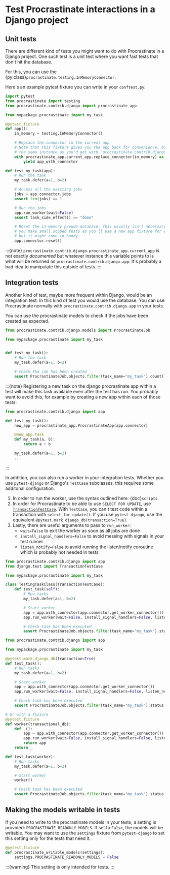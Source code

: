 # Test Procrastinate interactions in a Django project

## Unit tests

There are different kind of tests you might want to do with Procrastinate in
a Django project. One such test is a unit test where you want fast tests that
don't hit the database.

For this, you can use the {py:class}`procrastinate.testing.InMemoryConnector`.

Here's an example pytest fixture you can write in your `conftest.py`:

```python
import pytest
from procrastinate import testing
from procrastinate.contrib.django import procrastinate_app

from mypackage.procrastinate import my_task

@pytest.fixture
def app():
    in_memory = testing.InMemoryConnector()

    # Replace the connector in the current app
    # Note that this fixture gives you the app back for convenience, but it's
    # the same instance as you'd get with `procrastinate.contrib.django.app`.
    with procrastinate_app.current_app.replace_connector(in_memory) as app_with_connector:
        yield app_with_connector

def test_my_task(app):
    # Run the task
    my_task.defer(a=1, b=2)

    # Access all the existing jobs
    jobs = app.connector.jobs
    assert len(jobs) == 1

    # Run the jobs
    app.run_worker(wait=False)
    assert task_side_effect() == "done"

    # Reset the in-memory pseudo-database. This usually isn't necessary if
    # you make small scoped tests as you'll use a new app fixture for each test
    # but it might come in handy.
    app.connector.reset()
```

:::{note}
`procrastinate.contrib.django.procrastinate_app.current_app` is not exactly
_documented_ but whatever instance this variable points to is what
will be returned as `procrastinate.contrib.django.app`. It's probably a bad
idea to manipulate this outside of tests.
:::

## Integration tests

Another kind of test, maybe more frequent within Django, would be an
integration test. In this kind of test you would use the database. You can use
Procrastinate normally with `procrastinate.contrib.django.app` in your tests.

You can use the procrastinate models to check if the jobs have been created
as expected.

```python
from procrastinate.contrib.django.models import ProcrastinateJob

from mypackage.procrastinate import my_task


def test_my_task():
    # Run the task
    my_task.defer(a=1, b=2)

    # Check the job has been created
    assert ProcrastinateJob.objects.filter(task_name="my_task").count() == 1
```

:::{note}
Registering a new task on the django procrastinate app within a test will
make this task available even after the test has run. You probably want to
avoid this, for example by creating a new app within each of those tests:

```python
from procrastinate.contrib.django import app

def test_my_task():
    new_app = procrastinate_app.ProcrastinateApp(app.connector)

    @new_app.task
    def my_task(a, b):
        return a + b

    my_task.defer(a=1, b=2)
    ...
```

:::

In addition, you can also run a worker in your integration tests. Whether you
use `pytest-django` or Django's `TestCase` subclasses, this requires some
additonal configuration.

1. In order to run the worker, use the syntax outlined here: {doc}`scripts`.
2. In order for Procrastinate to be able to use `SELECT FOR UPDATE`, use
   [`TransactionTestCase`]. With `TestCase`, you can't test code within a
   transaction with `select_for_update()`. If you use `pytest-django`, use
   the equivalent `@pytest.mark.django_db(transaction=True)`.
3. Lastly, there are useful arguments to pass to `run_worker`:
    - `wait=False` to exit the worker as soon as all jobs are done
    - `install_signal_handlers=False` to avoid messing with signals in your
      test runner
    - `listen_notify=False` to avoid running the listen/notify coroutine which
      is probably not needed in tests

[`TransactionTestCase`]: https://docs.djangoproject.com/en/5.0/topics/testing/tools/#transactiontestcase

```python
from procrastinate.contrib.django import app
from django.test import TransactionTestCase

from mypackage.procrastinate import my_task

class TestingTaskClass(TransactionTestCase):
    def test_task(self):
        # Run tasks
        my_task.defer(a=1, b=2)

        # Start worker
        app = app.with_connector(app.connector.get_worker_connector())
        app.run_worker(wait=False, install_signal_handlers=False, listen_notify=False)

        # Check task has been executed
        assert ProcrastinateJob.objects.filter(task_name="my_task").status == "succeeded"
```

```python
from procrastinate.contrib.django import app

from mypackage.procrastinate import my_task

@pytest.mark.django_db(transaction=True)
def test_task():
    # Run tasks
    my_task.defer(a=1, b=2)

    # Start worker
    app = app.with_connector(app.connector.get_worker_connector())
    app.run_worker(wait=False, install_signal_handlers=False, listen_notify=False)

    # Check task has been executed
    assert ProcrastinateJob.objects.filter(task_name="my_task").status == "succeeded"

# Or with a fixture
@pytest.fixture
def worker(transactional_db):
    def _():
        app = app.with_connector(app.connector.get_worker_connector())
        app.run_worker(wait=False, install_signal_handlers=False, listen_notify=False)
        return app
    return _

def test_task(worker):
    # Run tasks
    my_task.defer(a=1, b=2)

    # Start worker
    worker()

    # Check task has been executed
    assert ProcrastinateJob.objects.filter(task_name="my_task").status == "succeeded"
```

## Making the models writable in tests

If you need to write to the procrastinate models in your tests, a setting is
provided: `PROCRASTINATE_READONLY_MODELS`. If set to `False`, the models will be
writable. You may want to use the `settings` fixture from `pytest-django` to
set this setting only for the tests that need it.

```python
@pytest.fixture
def procrastinate_writable_models(settings):
    settings.PROCRASTINATE_READONLY_MODELS = False
```

:::{warning}
This setting is only intended for tests.
:::

